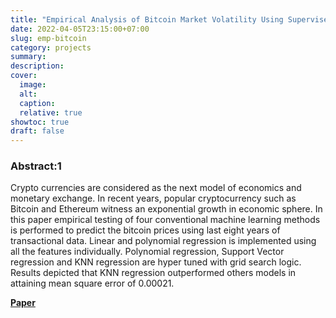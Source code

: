 ```yaml
---
title: "Empirical Analysis of Bitcoin Market Volatility Using Supervised Learning Approach"
date: 2022-04-05T23:15:00+07:00
slug: emp-bitcoin
category: projects
summary:
description:
cover:
  image:
  alt:
  caption:
  relative: true
showtoc: true
draft: false
---
```


### Abstract:1
Crypto currencies are considered as the next model of economics and monetary exchange. In recent years, popular cryptocurrency such as Bitcoin and Ethereum witness an exponential growth in economic sphere. In this paper empirical testing of four conventional machine learning methods is performed to predict the bitcoin prices using last eight years of transactional data. Linear and polynomial regression is implemented using all the features individually. Polynomial regression, Support Vector regression and KNN regression are hyper tuned with grid search logic. Results depicted that KNN regression outperformed others models in attaining mean square error of 0.00021.

[**Paper**](https://ieeexplore.ieee.org/document/8530636)